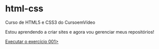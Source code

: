 # html-css
 Curso de HTML5 e CSS3 do CursoemVídeo

Estou aprendendo a criar sites e agora vou gerenciar meus repositórios!

<a href="https://maiarakothe.github.io/html-css/exercicios/ex001/index.html">Executar o exercício 001>